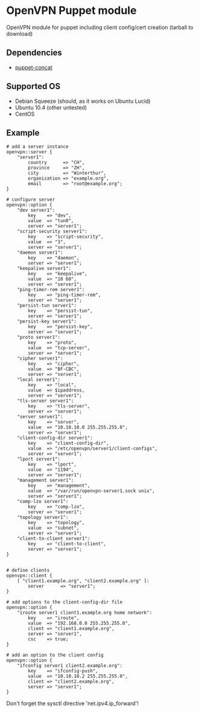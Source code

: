 # OpenVPN Puppet module

OpenVPN module for puppet including client config/cert creation (tarball to download)

## Dependencies
  - [puppet-concat](https://github.com/ripienaar/puppet-concat)

## Supported OS
  - Debian Squeeze (should, as it works on Ubuntu Lucid)
  - Ubuntu 10.4 (other untested)
  - CentOS

## Example

    # add a server instance
    openvpn::server {
        "server1":
            country      => "CH",
            province     => "ZH",
            city         => "Winterthur",
            organization => "example.org",
            email        => "root@example.org";
    }

    # configure server
    openvpn::option {
        "dev server1":
            key    => "dev",
            value  => "tun0",
            server => "server1";
        "script-security server1":
            key    => "script-security",
            value  => "3",
            server => "server1";
        "daemon server1":
            key    => "daemon",
            server => "server1";
        "keepalive server1":
            key    => "keepalive",
            value  => "10 60",
            server => "server1";
        "ping-timer-rem server1":
            key    => "ping-timer-rem",
            server => "server1";
        "persist-tun server1":
            key    => "persist-tun",
            server => "server1";
        "persist-key server1":
            key    => "persist-key",
            server => "server1";
        "proto server1":
            key    => "proto",
            value  => "tcp-server",
            server => "server1";
        "cipher server1":
            key    => "cipher",
            value  => "BF-CBC",
            server => "server1";
        "local server1":
            key    => "local",
            value  => $ipaddress,
            server => "server1";
        "tls-server server1":
            key    => "tls-server",
            server => "server1";
        "server server1":
            key    => "server",
            value  => "10.10.10.0 255.255.255.0",
            server => "server1";
        "client-config-dir server1":
            key    => "client-config-dir",
            value  => "/etc/openvpn/server1/client-configs",
            server => "server1";
        "lport server1":
            key    => "lport",
            value  => "1194",
            server => "server1";
        "management server1":
            key    => "management",
            value  => "/var/run/openvpn-server1.sock unix",
            server => "server1";
        "comp-lzo server1":
            key    => "comp-lzo",
            server => "server1";
        "topology server1":
            key    => "topology",
            value  => "subnet",
            server => "server1";
        "client-to-client server1":
            key    => "client-to-client",
            server => "server1";
    }


    # define clients
    openvpn::client {
        [ "client1.example.org", "client2.example.org" ]:
            server      => "server1";
    }

    # add options to the client-config-dir file
    openvpn::option {
        "iroute server1 client1.example.org home network":
            key    => "iroute",
            value  => "192.168.0.0 255.255.255.0",
            client => "client1.example.org",
            server => "server1",
            csc    => true;
    }

    # add an option to the client config
    openvpn::option {
        "ifconfig server1 client2.example.org":
            key    => "ifconfig-push",
            value  => "10.10.10.2 255.255.255.0",
            client => "client2.example.org",
            server => "server1";
    }

Don't forget the sysctl directive 'net.ipv4.ip_forward'!
